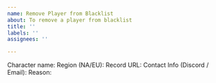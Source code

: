 ```yaml
---
name: Remove Player from Blacklist
about: To remove a player from blacklist
title: ''
labels: ''
assignees: ''

---
```


Character name:
Region (NA/EU):
Record URL:
Contact Info (Discord / Email):
Reason:
